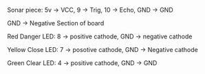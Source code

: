 Sonar piece:
5v -> VCC,
9 -> Trig,
10 -> Echo,
GND -> GND

GND -> Negative Section of board

Red Danger LED:
8 -> positive cathode,
GND -> negative cathode

Yellow Close LED:
7 -> posotive cathode,
GND -> Negative cathode

Green Clear LED:
4 -> positive cathode,
GND -> GND


